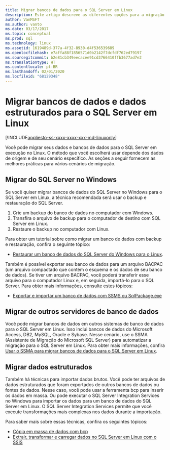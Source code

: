 ```yaml
---
title: Migrar bancos de dados para o SQL Server em Linux
description: Este artigo descreve as diferentes opções para a migração de dados e bancos de dados para o SQL Server em Linux.
author: VanMSFT
ms.author: vanto
ms.date: 03/17/2017
ms.topic: conceptual
ms.prod: sql
ms.technology: linux
ms.assetid: 1619489d-377a-4f32-8930-d4f536539689
ms.openlocfilehash: e7affa88f1856571d0b2142f7dcfdf762ed79197
ms.sourcegitcommit: b2e81cb349eecacee91cd3766410ffb3677ad7e2
ms.translationtype: HT
ms.contentlocale: pt-BR
ms.lasthandoff: 02/01/2020
ms.locfileid: "68129348"
---
```

# <a name="migrate-databases-and-structured-data-to-sql-server-on-linux"></a>Migrar bancos de dados e dados estruturados para o SQL Server em Linux 

[!INCLUDE[appliesto-ss-xxxx-xxxx-xxx-md-linuxonly](../includes/appliesto-ss-xxxx-xxxx-xxx-md-linuxonly.md)]

Você pode migrar seus dados e bancos de dados para o SQL Server em execução no Linux. O método que você escolherá usar depende dos dados de origem e de seu cenário específico. As seções a seguir fornecem as melhores práticas para vários cenários de migração.

## <a name="migrate-from-sql-server-on-windows"></a>Migrar do SQL Server no Windows
Se você quiser migrar bancos de dados do SQL Server no Windows para o SQL Server em Linux, a técnica recomendada será usar o backup e restauração do SQL Server.

1. Crie um backup do banco de dados no computador com Windows.
2. Transfira o arquivo de backup para o computador de destino com SQL Server em Linux.
3. Restaure o backup no computador com Linux. 

Para obter um tutorial sobre como migrar um banco de dados com backup e restauração, confira o seguinte tópico:

- [Restaurar um banco de dados do SQL Server do Windows para o Linux](sql-server-linux-migrate-restore-database.md).

Também é possível exportar seu banco de dados para um arquivo BACPAC (um arquivo compactado que contém o esquema e os dados de seu banco de dados). Se tiver um arquivo BACPAC, você poderá transferir esse arquivo para o computador Linux e, em seguida, importá-lo para o SQL Server. Para obter mais informações, consulte estes tópicos:

- [Exportar e importar um banco de dados com SSMS ou SqlPackage.exe](sql-server-linux-migrate-ssms.md)

## <a name="migrate-from-other-database-servers"></a>Migrar de outros servidores de banco de dados
Você pode migrar bancos de dados em outros sistemas de banco de dados para o SQL Server em Linux. Isso inclui bancos de dados do Microsoft Access, DB2, MySQL, Oracle e Sybase. Nesse cenário, use o SSMA (Assistente de Migração do Microsoft SQL Server) para automatizar a migração para o SQL Server em Linux. Para obter mais informações, confira [Usar o SSMA para migrar bancos de dados para o SQL Server em Linux](sql-server-linux-migrate-ssma.md).  

## <a name="migrate-structured-data"></a>Migrar dados estruturados
Também há técnicas para importar dados brutos. Você pode ter arquivos de dados estruturados que foram exportados de outros bancos de dados ou fontes de dados. Nesse caso, você pode usar a ferramenta bcp para inserir os dados em massa. Ou pode executar o SQL Server Integration Services no Windows para importar os dados para um banco de dados do SQL Server em Linux. O SQL Server Integration Services permite que você execute transformações mais complexas nos dados durante a importação. 

Para saber mais sobre essas técnicas, confira os seguintes tópicos:

- [Cópia em massa de dados com bcp](sql-server-linux-migrate-bcp.md)
- [Extrair, transformar e carregar dados no SQL Server em Linux com o SSIS](sql-server-linux-migrate-ssis.md) 
